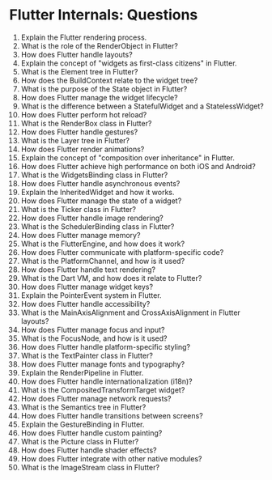 # Flutter Internals: Questions

1. Explain the Flutter rendering process.
2. What is the role of the RenderObject in Flutter?
3. How does Flutter handle layouts?
4. Explain the concept of "widgets as first-class citizens" in Flutter.
5. What is the Element tree in Flutter?
6. How does the BuildContext relate to the widget tree?
7. What is the purpose of the State object in Flutter?
8. How does Flutter manage the widget lifecycle?
9. What is the difference between a StatefulWidget and a StatelessWidget?
10. How does Flutter perform hot reload?
11. What is the RenderBox class in Flutter?
12. How does Flutter handle gestures?
13. What is the Layer tree in Flutter?
14. How does Flutter render animations?
15. Explain the concept of "composition over inheritance" in Flutter.
16. How does Flutter achieve high performance on both iOS and Android?
17. What is the WidgetsBinding class in Flutter?
18. How does Flutter handle asynchronous events?
19. Explain the InheritedWidget and how it works.
20. How does Flutter manage the state of a widget?
21. What is the Ticker class in Flutter?
22. How does Flutter handle image rendering?
23. What is the SchedulerBinding class in Flutter?
24. How does Flutter manage memory?
25. What is the FlutterEngine, and how does it work?
26. How does Flutter communicate with platform-specific code?
27. What is the PlatformChannel, and how is it used?
28. How does Flutter handle text rendering?
29. What is the Dart VM, and how does it relate to Flutter?
30. How does Flutter manage widget keys?
31. Explain the PointerEvent system in Flutter.
32. How does Flutter handle accessibility?
33. What is the MainAxisAlignment and CrossAxisAlignment in Flutter layouts?
34. How does Flutter manage focus and input?
35. What is the FocusNode, and how is it used?
36. How does Flutter handle platform-specific styling?
37. What is the TextPainter class in Flutter?
38. How does Flutter manage fonts and typography?
39. Explain the RenderPipeline in Flutter.
40. How does Flutter handle internationalization (i18n)?
41. What is the CompositedTransformTarget widget?
42. How does Flutter manage network requests?
43. What is the Semantics tree in Flutter?
44. How does Flutter handle transitions between screens?
45. Explain the GestureBinding in Flutter.
46. How does Flutter handle custom painting?
47. What is the Picture class in Flutter?
48. How does Flutter handle shader effects?
49. How does Flutter integrate with other native modules?
50. What is the ImageStream class in Flutter?
